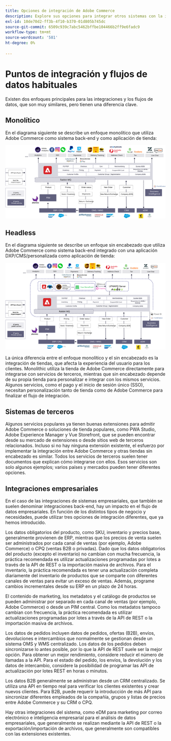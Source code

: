 ```yaml
---
title: Opciones de integración de Adobe Commerce
description: Explore sus opciones para integrar otros sistemas con la implementación de Adobe Commerce.
exl-id: 10de70d2-ff3b-4f10-b370-01d805b745dc
source-git-commit: 6509c939c7abc5462bffbe104466b2ff9e6fadc9
workflow-type: tm+mt
source-wordcount: '581'
ht-degree: 0%

---
```


# Puntos de integración y flujos de datos habituales

Existen dos enfoques principales para las integraciones y los flujos de datos, que son muy similares, pero tienen una diferencia clave.

## Monolítico

En el diagrama siguiente se describe un enfoque monolítico que utiliza Adobe Commerce como sistema back-end y como aplicación de tienda:

![Diagrama del monolito de Adobe Commerce](../../assets/playbooks/integration-monolith.svg)

## Headless

En el diagrama siguiente se describe un enfoque sin encabezado que utiliza Adobe Commerce como sistema back-end integrado con una aplicación DXP/CMS/personalizada como aplicación de tienda:

![Diagrama sin encabezado de Adobe Commerce](../../assets/playbooks/integration-headless.svg)

La única diferencia entre el enfoque monolítico y el sin encabezado es la integración de tiendas, que afecta la experiencia del usuario para los clientes. Monolithic utiliza la tienda de Adobe Commerce directamente para integrarse con servicios de terceros, mientras que sin encabezado depende de su propia tienda para personalizar e integrar con los mismos servicios. Algunos servicios, como el pago y el inicio de sesión único (SSO), necesitan personalización tanto de tienda como de Adobe Commerce para finalizar el flujo de integración.

## Sistemas de terceros

Algunos servicios populares ya tienen buenas extensiones para admitir Adobe Commerce o soluciones de tienda populares, como PWA Studio, Adobe Experience Manager y Vue Storefront, que se pueden encontrar desde su mercado de extensiones o desde sitios web de terceros relacionados. Incluso si no hay ninguna extensión existente, el esfuerzo por implementar la integración entre Adobe Commerce y otras tiendas sin encabezado es similar. Todos los servicios de terceros suelen tener documentos que explican cómo integrarse con ellos. Esos servicios son solo algunos ejemplos; varios países y mercados pueden tener diferentes opciones.

## Integraciones empresariales

En el caso de las integraciones de sistemas empresariales, que también se suelen denominar integraciones back-end, hay un impacto en el flujo de datos empresariales. En función de los distintos tipos de negocio y necesidades, puede utilizar tres opciones de integración diferentes, que ya hemos introducido.

Los datos obligatorios del producto, como SKU, inventario y precios base, generalmente provienen de ERP, mientras que los precios de venta suelen ser administrados por cada canal de ventas (por ejemplo, Adobe Commerce) o CPQ (ventas B2B o privadas). Dado que los datos obligatorios del producto (excepto el inventario) no cambian con mucha frecuencia, la práctica recomendada es utilizar actualizaciones programadas por lotes a través de la API de REST o la importación masiva de archivos. Para el inventario, la práctica recomendada es tener una actualización completa diariamente del inventario de productos que se comparte con diferentes canales de ventas para evitar un exceso de ventas. Además, programe cambios incrementales desde su ERP en un plazo de 24 horas.

El contenido de marketing, los metadatos y el catálogo de productos se pueden administrar por separado en cada canal de ventas (por ejemplo, Adobe Commerce) o desde un PIM central. Como los metadatos tampoco cambian con frecuencia, la práctica recomendada es utilizar actualizaciones programadas por lotes a través de la API de REST o la importación masiva de archivos.

Los datos de pedidos incluyen datos de pedidos, ofertas (B2B), envíos, devoluciones e intercambios que normalmente se gestionan desde un sistema OMS y WMS centralizado. Los datos de los pedidos deben sincronizarse lo antes posible, por lo que la API de REST suele ser la mejor opción. Para obtener un mejor rendimiento, considere reducir el número de llamadas a la API. Para el estado del pedido, los envíos, la devolución y los datos de intercambio, considere la posibilidad de programar las API de actualización por lotes REST en horas o minutos.

Los datos B2B generalmente se administran desde un CRM centralizado. Se utiliza una API en tiempo real para verificar los clientes existentes y crear nuevos clientes. Para B2B, puede requerir la introducción de más API para sincronizar diferentes empleados de la compañía, grupos y listas de precios entre Adobe Commerce y su CRM o CPQ.

Hay otras integraciones del sistema, como eDM para marketing por correo electrónico e inteligencia empresarial para el análisis de datos empresariales, que generalmente se realizan mediante la API de REST o la exportación/importación de archivos, que generalmente son compatibles con las extensiones existentes.
